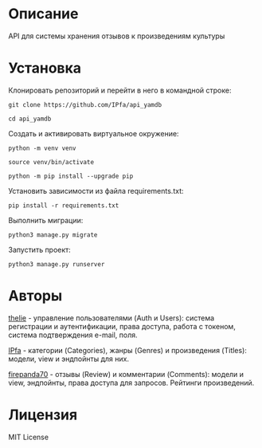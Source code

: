 # Описание

API для системы хранения отзывов
к произведениям культуры

# Установка

Клонировать репозиторий и перейти в него в командной строке:

```
git clone https://github.com/IPfa/api_yamdb
```

```
cd api_yamdb
```

Cоздать и активировать виртуальное окружение:

```
python -m venv venv
```

```
source venv/bin/activate
```

```
python -m pip install --upgrade pip
```

Установить зависимости из файла requirements.txt:

```
pip install -r requirements.txt
```

Выполнить миграции:

```
python3 manage.py migrate
```

Запустить проект:

```
python3 manage.py runserver
```

# Авторы
[thelie](https://github.com/thelie) - управление пользователями (Auth и Users): система регистрации и аутентификации, права доступа, работа с токеном, система подтверждения e-mail, поля.

[IPfa](https://github.com/IPfa) - категории (Categories), жанры (Genres) и произведения (Titles): модели, view и эндпойнты для них.

[firepanda70](https://github.com/firepanda70) - отзывы (Review) и комментарии (Comments): модели и view, эндпойнты, права доступа для запросов. Рейтинги произведений.

# Лицензия
MIT License